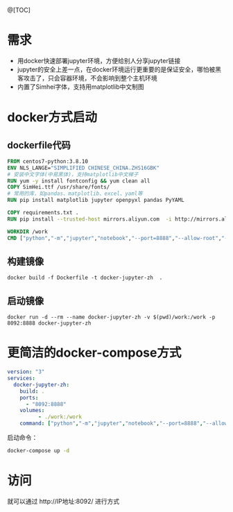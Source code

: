 
@[TOC]

# 需求

- 用docker快速部署jupyter环境，方便给别人分享jupyter链接
- jupyter的安全上差一点，在docker环境运行更重要的是保证安全，哪怕被黑客攻击了，只会容器环境，不会影响到整个主机环境
- 内置了Simhei字体，支持用matplotlib中文制图

# docker方式启动
## dockerfile代码
```dockerfile
FROM centos7-python:3.8.10
ENV NLS_LANGE="SIMPLIFIED CHINESE_CHINA.ZHS16GBK"
# 安装中文字体(中易黑体)，支持matplotlib中文梯子
RUN yum -y install fontconfig && yum clean all
COPY SimHei.ttf /usr/share/fonts/
# 常用的库，如pandas、matplotlib、excel、yaml等
RUN pip install matplotlib jupyter openpyxl pandas PyYAML

COPY requirements.txt .
RUN pip install --trusted-host mirrors.aliyun.com  -i http://mirrors.aliyun.com/pypi/simple/  -r requirements.txt

WORKDIR /work
CMD ["python","-m","jupyter","notebook","--port=8888","--allow-root","--ip=0.0.0.0","--no-browser","--NotebookApp.token='your password'"]
```

## 构建镜像
```
docker build -f Dockerfile -t docker-jupyter-zh  .
```
## 启动镜像
```
docker run -d --rm --name docker-jupyter-zh -v $(pwd)/work:/work -p 8092:8888 docker-jupyter-zh
```

# 更简洁的docker-compose方式

```yaml
version: "3"
services:
  docker-jupyter-zh:
    build: .
    ports:
      - "8092:8888"
    volumes:
          - ./work:/work
    command: ["python","-m","jupyter","notebook","--port=8888","--allow-root","--ip=0.0.0.0","--no-browser","--NotebookApp.token='your password'"]
```
启动命令：
```bash
docker-compose up -d  
```

# 访问
就可以通过 http://IP地址:8092/ 进行方式

